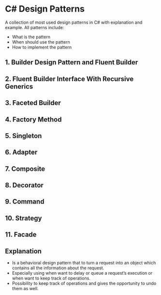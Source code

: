 # C# Design Patterns
A collection of most used design patterns in C# with explanation and example.
All patterns include:
- What is the pattern
- When should use the pattern
- How to implement the pattern

## 1. Builder Design Pattern and Fluent Builder
## 2. Fluent Builder Interface With Recursive Generics
## 3. Faceted Builder
## 4. Factory Method
## 5. Singleton
## 6. Adapter
## 7. Composite
## 8. Decorator
## 9. **Command**
## 10. Strategy
## 11. Facade

## Explanation
- Is a behavioral design pattern that to turn a request into an object which contains all the information about the request.
- Especially using when want to delay or queue a request’s execution or when want to keep track of operations. 
- Possibility to keep track of operations and gives the opportunity to undo them as well.